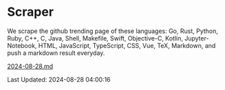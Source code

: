 # Scraper

We scrape the github trending page of these languages: Go, Rust, Python, Ruby, C++, C, Java, Shell, Makefile, Swift, Objective-C, Kotlin, Jupyter-Notebook, HTML, JavaScript, TypeScript, CSS, Vue, TeX, Markdown, and push a markdown result everyday.

[2024-08-28.md](https://github.com/yangwenmai/github-trending-backup/blob/master/2024-08-28.md)

Last Updated: 2024-08-28 04:00:16